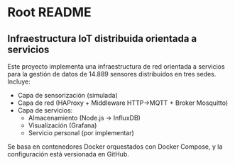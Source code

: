 # Root README

## Infraestructura IoT distribuida orientada a servicios

Este proyecto implementa una infraestructura de red orientada a servicios para la gestión de datos de 14.889 sensores distribuidos en tres sedes. Incluye:

- Capa de sensorización (simulada)
- Capa de red (HAProxy + Middleware HTTP→MQTT + Broker Mosquitto)
- Capa de servicios:
  - Almacenamiento (Node.js → InfluxDB)
  - Visualización (Grafana)
  - Servicio personal (por implementar)

Se basa en contenedores Docker orquestados con Docker Compose, y la configuración está versionada en GitHub.

